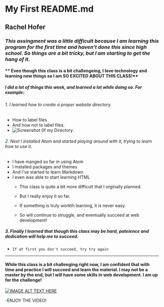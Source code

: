 # My First README.md
## Rachel Hofer
### *This assingment was a little difficult because I am learning this program for the first time and haven't done this since high school. So things are a bit tricky, but I am starting to get the hang of it.*
#### ** Even though this class is a bit challengeing, I love technology and learning new things so I am SO EXCITED ABOUT THIS CLASS!**
##### I did a lot of things this week, and learned a lot while doing so. For example:
###### 1. I learned how to create a proper website directory.
  - How to label files
  - And how not to label files.
  - ![Screenshot 0f my Directory](./images/ScreenShot1.png).



  ###### 2. Next I installed Atom and started playing around with it, trying to learn how to use it.
  - I have manged so far in using Atom
  - I installed packages and themes
  - And I've started to learn Markdown
  - I even was able to start learning HTML
     - <p> This class is quite a bit more difficult that I orginally planned.<p>
     - <p> But I really enjoy it so far.<P>
     - <p>If something is truly workth learning, it is never easy. <P>
     - <p> So will continue to struggle, and eventually succeed at web development!<p>

##### 3. Finally I learned that though this class may be hard, pateience and dedication will help me to succeed.
  - `If at first you don't succeed, try try again `

---
#### While this class is a bit challenging right now, I am confident that with time and practice I will succeed and learn the material. I may not be a master by the end, but I will have some skills in web development. I am up for the challenge!

[![IMAGE ALT TEXT HERE](https://www.youtube.com/watch?v=3tmd-ClpJxA)](https://www.youtube.com/watch?v=3tmd-ClpJxA)

  -ENJOY THE VIDEO! 

